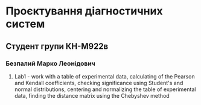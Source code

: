 # Проєктування діагностичних систем
## Студент групи КН-М922в
### Безпалий Марко Леонідович

1. Lab1 - work with a table of experimental data, calculating of the Pearson and Kendall coefficients, checking 
significance using Student's and normal distributions, centering and normalizing the table of experimental data, finding 
the distance matrix using the Chebyshev method